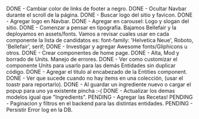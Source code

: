 DONE - Cambiar color de links de footer a negro.
DONE - Ocultar Navbar durante el scroll de la página.
DONE - Buscar logo del sitio y favicon.
DONE - Agregar logo en Navbar.
DONE - Agregar en carousel: Logo y slogan del sitio.
DONE - Comenzar a pensar en tipografia.
    Bajamos Bellefair y la deployamos en assets/fonts. Vamos a revisar cuales usar en cada componente la lista de candidatos es:
    font-family: 'Helvetica Neue', Roboto, 'Bellefair', serif;
DONE - Investigar y agregar Awesome fonts/Gliphicons u otros.
DONE - Crear componentes de home page.
DONE - Alta, Mod y borrado de Units. Manejo de errores. 
DONE - Ver como customizar el componente Units para usarlo para las demás Entidades sin duplicar código.
DONE - Agregar el titulo al encabezado de la Entities component.
DONE - Ver que sucede cuando no hay items en una colección, (usar el toastr para reportarlo).
DONE - Al guardar un ingrediente nuevo o cargar el popup para uno ya existente pincha :-(
DONE - Actualizar los demas modelos igual que "Ingredients".
PENDING - Agregar las Recetas!
PENDING - Paginacion y filtros en el backend para las distintas entidades.
PENDING - Persistir Error log en la DB.